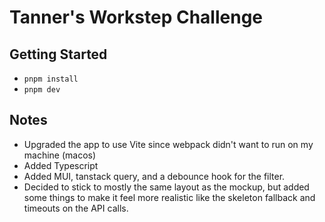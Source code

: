 # Tanner's Workstep Challenge

## Getting Started

- `pnpm install`
- `pnpm dev`

## Notes

- Upgraded the app to use Vite since webpack didn't want to run on my machine (macos)
- Added Typescript
- Added MUI, tanstack query, and a debounce hook for the filter.
- Decided to stick to mostly the same layout as the mockup, but added some things to make it feel more realistic like the skeleton fallback and timeouts on the API calls.
